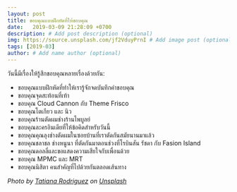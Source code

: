 ```yaml
---
layout: post
title: ขอบคุณแบบฝึกหัดที่ให้ขอบคุณ
date:   2019-03-09 21:28:09 +0700
description: # Add post description (optional)
img: https://source.unsplash.com/jf2VduyPrnI # Add image post (optional)
tags: [2019-03]
author: # Add name author (optional)
---
```

วันนี้มีเรื่องให้รู้สึกขอบคุณหลายเรื่องด้วยกัน:

- ขอบคุณแบบฝึกหัดที่ทำให้เรารู้จักจดบันทึกคำขอบคุณ
- ขอบคุณจุดสะท้อนที่เท้า
- ขอบคุณ Cloud Cannon กับ Theme Frisco
- ขอบคุณโตเกียว และ นิว
- ขอบคุณร้านตัดผมช่างร้านไพบูลย์
- ขอบคุณละครอินเดียที่ให้ข้อคิดสำหรับวันนี้
- ขอบคุณคุณลุงช่างตัดผมในซอยบ้านที่เราตัดกันสมัยนานมาแล้ว
- ขอบคุณชลาชล ช่างหนูนา ที่ตัดกันมาตอนช่วงที่โรบินสัน รัชดา กับ Fasion Island
- ขอบคุณดอลลี่และขอแสดงความเสียใจกับเพื่อนด้วย
- ขอบคุณ MPMC และ MRT
- ขอบคุณนิสิตา คนสำคัญที่ไปด้วยกันตลอดเส้นทาง

*Photo by [Tatiana Rodriguez](https://unsplash.com/@tata186) on [Unsplash](https://unsplash.com)*
